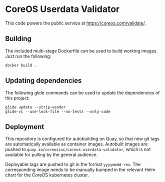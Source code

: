 # CoreOS Userdata Validator

This code powers the public service at https://coreos.com/validate/.

## Building

The included multi-stage Dockerfile can be used to build working images. Just run the following:

    docker build .

## Updating dependencies

The following glide commands can be used to update the dependencies of this project:

    glide update --strip-vendor
    glide-vc --use-lock-file --no-tests --only-code

## Deployment

This repository is configured for autobuilding on Quay, so that new git
tags are automatically available as container images.
Autobuilt images are pushed to `quay.io/coreosinc/coreos-userdata-validator`,
which is not available for pulling by the general audience.

Deployable tags are pushed to git in the format `yyyymmdd-rev`.
The corresponding image needs to be manually bumped in the relevant
Helm chart for the CoreOS kubernetes cluster.
